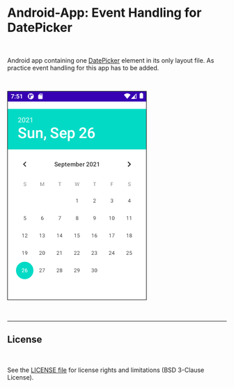 # Android-App: Event Handling for DatePicker #

<br>

Android app containing one [DatePicker](https://developer.android.com/reference/android/widget/DatePicker) element
in its only layout file.
As practice event handling for this app has to be added.

<br>

![Screenshot 1](screenshot_1.png)

<br>

----

## License ##

<br>

See the [LICENSE file](LICENSE.md) for license rights and limitations (BSD 3-Clause License).

<br>